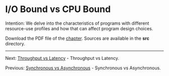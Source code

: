 # I/O Bound vs CPU Bound

Intention: We delve into the characteristics of programs with different resource-use profiles and how that can 
affect program design choices.

Download the PDF file of the [chapter](chapter_6.pdf). Sources are available in the <b>src</b> directory. 

<hr>

Next: [Throughput vs Latency](chapter_7.md "Throughput vs Latency") - Throughput vs Latency.

Previous: [Synchronous vs Asynchronous](chapter_5.md "Synchronous vs Asynchronous") - Synchronous vs Asynchronous.